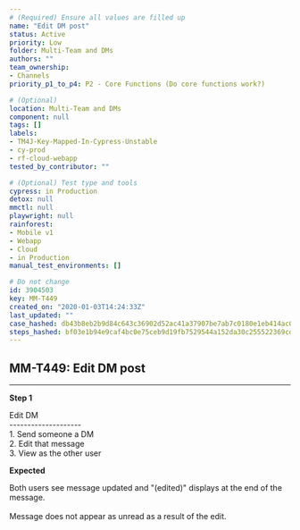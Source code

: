 ```yaml
---
# (Required) Ensure all values are filled up
name: "Edit DM post"
status: Active
priority: Low
folder: Multi-Team and DMs
authors: ""
team_ownership:
- Channels
priority_p1_to_p4: P2 - Core Functions (Do core functions work?)

# (Optional)
location: Multi-Team and DMs
component: null
tags: []
labels:
- TM4J-Key-Mapped-In-Cypress-Unstable
- cy-prod
- rf-cloud-webapp
tested_by_contributor: ""

# (Optional) Test type and tools
cypress: in Production
detox: null
mmctl: null
playwright: null
rainforest:
- Mobile v1
- Webapp
- Cloud
- in Production
manual_test_environments: []

# Do not change
id: 3904503
key: MM-T449
created_on: "2020-01-03T14:24:33Z"
last_updated: ""
case_hashed: db43b8eb2b9d84c643c36902d52ac41a37907be7ab7c0180e1eb414ac07e8679833f25fbd2a8a4b656a00ccb8fcbdfeb
steps_hashed: bf03e1b94e9caf4bc0e75ceb9d19fb7529544a152da30c255522369cd223b8d59795791cf03fe19e5eb63bdc1cccb531
---
```


<!-- (Auto-generated) Based on frontmatter's "key" and "name" -->

## MM-T449: Edit DM post

---

**Step 1**

Edit DM\
\--------------------\
1\. Send someone a DM\
2\. Edit that message\
3\. View as the other user

**Expected**

Both users see message updated and "(edited)" displays at the end of the message.\
\
Message does not appear as unread as a result of the edit.

